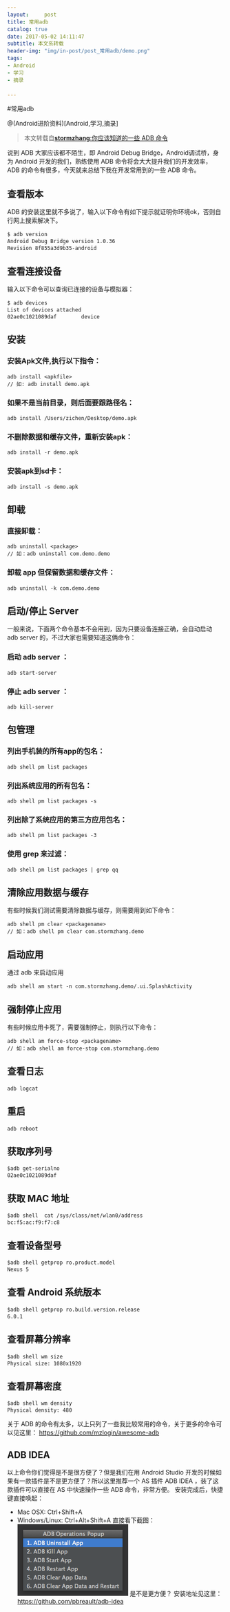 ```yaml
---
layout:     post
title: 常用adb
catalog: true
date: 2017-05-02 14:11:47
subtitle: 本文系转载
header-img: "img/in-post/post_常用adb/demo.png"
tags: 
- Android
- 学习
- 摘录

---
```


#常用adb

@(Android进阶资料)[Android,学习,摘录]

> 本文转载自[**stormzhang**:你应该知道的一些 ADB 命令](http://stormzhang.com/2016/09/08/common-adb-commands/)


说到 ADB 大家应该都不陌生，即 Android Debug Bridge，Android调试桥，身为 Android 开发的我们，熟练使用 ADB 命令将会大大提升我们的开发效率， ADB 的命令有很多，今天就来总结下我在开发常用到的一些 ADB 命令。
## 查看版本
ADB 的安装这里就不多说了，输入以下命令有如下提示就证明你环境ok，否则自行网上搜索解决下。
```
$ adb version
Android Debug Bridge version 1.0.36
Revision 8f855a3d9b35-android
```
## 查看连接设备
输入以下命令可以查询已连接的设备与模拟器：

```
$ adb devices
List of devices attached
02ae0c1021089daf       	device
```

## 安装
### 安装Apk文件,执行以下指令：

```
adb install <apkfile>
// 如: adb install demo.apk
```
### 如果不是当前目录，则后面要跟路径名：

```
adb install /Users/zichen/Desktop/demo.apk
```
### 不删除数据和缓存文件，重新安装apk：

```
adb install -r demo.apk
```
### 安装apk到sd卡：

```
adb install -s demo.apk
```
## 卸载
### 直接卸载：

```
adb uninstall <package>
// 如：adb uninstall com.demo.demo
```
### 卸载 app 但保留数据和缓存文件：

```
adb uninstall -k com.demo.demo
```
## 启动/停止 Server
一般来说，下面两个命令基本不会用到，因为只要设备连接正确，会自动启动 adb server 的，不过大家也需要知道这俩命令：
### 启动 adb server ：

```
adb start-server
```
### 停止 adb server ：

```
adb kill-server
```
## 包管理
### 列出手机装的所有app的包名：

```
adb shell pm list packages
```
### 列出系统应用的所有包名：

```
adb shell pm list packages -s
```
### 列出除了系统应用的第三方应用包名：

```
adb shell pm list packages -3
```
### 使用 grep 来过滤：

```
adb shell pm list packages | grep qq
```
## 清除应用数据与缓存
有些时候我们测试需要清除数据与缓存，则需要用到如下命令：

```
adb shell pm clear <packagename>
// 如：adb shell pm clear com.stormzhang.demo
```
## 启动应用
通过 adb 来启动应用

```
adb shell am start -n com.stormzhang.demo/.ui.SplashActivity
```
## 强制停止应用
有些时候应用卡死了，需要强制停止，则执行以下命令：

```
adb shell am force-stop <packagename>
// 如：adb shell am force-stop com.stormzhang.demo
```
## 查看日志

```
adb logcat
```
## 重启

```
adb reboot
```
## 获取序列号

```
$adb get-serialno
02ae0c1021089daf
```
## 获取 MAC 地址

```
$adb shell  cat /sys/class/net/wlan0/address
bc:f5:ac:f9:f7:c8
```
## 查看设备型号

```
$adb shell getprop ro.product.model
Nexus 5
```
## 查看 Android 系统版本

```
$adb shell getprop ro.build.version.release
6.0.1
```
## 查看屏幕分辨率

```
$adb shell wm size
Physical size: 1080x1920
```
## 查看屏幕密度

```
$adb shell wm density
Physical density: 480
```
关于 ADB 的命令有太多，以上只列了一些我比较常用的命令，关于更多的命令可以见这里：
https://github.com/mzlogin/awesome-adb
## ADB IDEA
以上命令你们觉得是不是很方便了？但是我们在用 Android Studio 开发的时候如果有一款插件是不是更方便了？所以这里推荐一个 AS 插件 ADB IDEA ，装了这款插件可以直接在 AS 中快速操作一些 ADB 命令，非常方便。
安装完成后，快捷键直接唤起：
- Mac OSX: Ctrl+Shift+A
- Windows/Linux: Ctrl+Alt+Shift+A
直接看下截图：
![Alt text](/img/in-post/post_常用adb/1493705143211.png)
是不是更方便？
安装地址见这里：
https://github.com/pbreault/adb-idea



